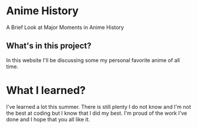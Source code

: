 # Anime History

A Brief Look at Major Moments in Anime History

## What's in this project?
In this website I'll be discussing some my personal favorite anime of all time. 

# What I learned?
I've learned a lot this summer. There is still plenty I do not know and I'm not the best at coding but I know that I did my best. I'm proud of the work I've done and I hope that you all like it. 